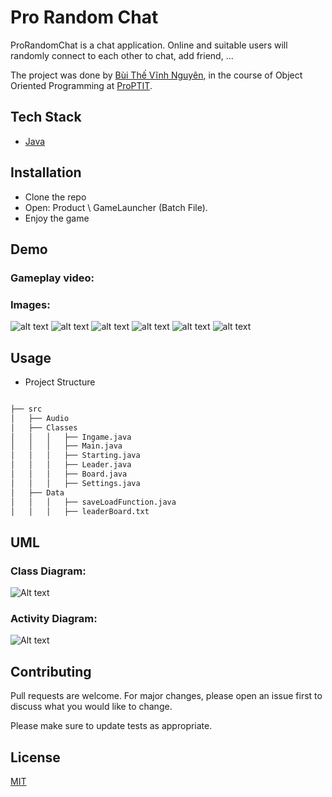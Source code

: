 # Pro Random Chat

ProRandomChat is a chat application. Online and suitable users will randomly connect to each other to chat, add friend, ...

The project was done by [Bùi Thế Vĩnh Nguyên](https://github.com/NguyenBui256), in the course of Object Oriented Programming at [ProPTIT](https://proptit.com/).


## Tech Stack

- [Java](https://www.java.com/en/) 


## Installation

- Clone the repo
- Open: Product \ GameLauncher (Batch File). 
- Enjoy the game

## Demo

### **Gameplay video:** 
### **Images**:

![alt text](sc1-1.png) 
![alt text](sc6-1.png)
![alt text](sc2-1.png) 
![alt text](sc3-1.png) 
![alt text](sc4-1.png) 
![alt text](sc5-1.png) 



## Usage

- Project Structure

```bash

├── src
│   ├── Audio
│   ├── Classes
│   │   │   ├── Ingame.java
│   │   │   ├── Main.java
│   │   │   ├── Starting.java
│   │   │   ├── Leader.java
│   │   │   ├── Board.java
│   │   │   ├── Settings.java
│   ├── Data
│   │   │   ├── saveLoadFunction.java
│   │   │   ├── leaderBoard.txt


```

## UML
### Class Diagram:
![Alt text](ClassDiagram.png)

### Activity Diagram:
![Alt text](ActivityDiagram-1.png)

## Contributing

Pull requests are welcome. For major changes, please open an issue first
to discuss what you would like to change.

Please make sure to update tests as appropriate.

## License

[MIT](https://choosealicense.com/licenses/mit/)

